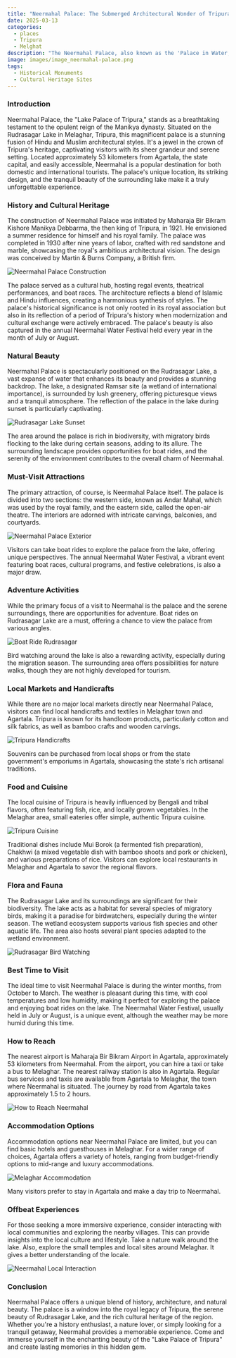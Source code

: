 ```yaml
---
title: "Neermahal Palace: The Submerged Architectural Wonder of Tripura"
date: 2025-03-13
categories:
  - places
  - Tripura
  - Melghat
description: "The Neermahal Palace, also known as the 'Palace in Water,' is a unique architectural marvel located in Tripura, India. Built by King Bir Chandra in 1938, this Indo-Saracenic style palace is partially submerged by the Kosi River during monsoon floods, making it a fascinating blend of history and nature."
image: images/image_neermahal-palace.png
tags: 
  - Historical Monuments
  - Cultural Heritage Sites
---
```



### **Introduction**

Neermahal Palace, the "Lake Palace of Tripura," stands as a breathtaking testament to the opulent reign of the Manikya dynasty. Situated on the Rudrasagar Lake in Melaghar, Tripura, this magnificent palace is a stunning fusion of Hindu and Muslim architectural styles. It's a jewel in the crown of Tripura's heritage, captivating visitors with its sheer grandeur and serene setting. Located approximately 53 kilometers from Agartala, the state capital, and easily accessible, Neermahal is a popular destination for both domestic and international tourists. The palace's unique location, its striking design, and the tranquil beauty of the surrounding lake make it a truly unforgettable experience.

### **History and Cultural Heritage**

The construction of Neermahal Palace was initiated by Maharaja Bir Bikram Kishore Manikya Debbarma, the then king of Tripura, in 1921. He envisioned a summer residence for himself and his royal family. The palace was completed in 1930 after nine years of labor, crafted with red sandstone and marble, showcasing the royal's ambitious architectural vision. The design was conceived by Martin & Burns Company, a British firm.

<img src="placeholder_neermahal_construction.jpg" alt="Neermahal Palace Construction">

The palace served as a cultural hub, hosting regal events, theatrical performances, and boat races. The architecture reflects a blend of Islamic and Hindu influences, creating a harmonious synthesis of styles. The palace's historical significance is not only rooted in its royal association but also in its reflection of a period of Tripura's history when modernization and cultural exchange were actively embraced. The palace's beauty is also captured in the annual Neermahal Water Festival held every year in the month of July or August.

### **Natural Beauty**

Neermahal Palace is spectacularly positioned on the Rudrasagar Lake, a vast expanse of water that enhances its beauty and provides a stunning backdrop. The lake, a designated Ramsar site (a wetland of international importance), is surrounded by lush greenery, offering picturesque views and a tranquil atmosphere. The reflection of the palace in the lake during sunset is particularly captivating.

<img src="placeholder_rudrasagar_lake_sunset.jpg" alt="Rudrasagar Lake Sunset">

The area around the palace is rich in biodiversity, with migratory birds flocking to the lake during certain seasons, adding to its allure. The surrounding landscape provides opportunities for boat rides, and the serenity of the environment contributes to the overall charm of Neermahal.

### **Must-Visit Attractions**

The primary attraction, of course, is Neermahal Palace itself. The palace is divided into two sections: the western side, known as Andar Mahal, which was used by the royal family, and the eastern side, called the open-air theatre. The interiors are adorned with intricate carvings, balconies, and courtyards.

<img src="placeholder_neermahal_palace_exterior.jpg" alt="Neermahal Palace Exterior">

Visitors can take boat rides to explore the palace from the lake, offering unique perspectives. The annual Neermahal Water Festival, a vibrant event featuring boat races, cultural programs, and festive celebrations, is also a major draw.

### **Adventure Activities**

While the primary focus of a visit to Neermahal is the palace and the serene surroundings, there are opportunities for adventure. Boat rides on Rudrasagar Lake are a must, offering a chance to view the palace from various angles.

<img src="placeholder_boat_ride_rudrasagar.jpg" alt="Boat Ride Rudrasagar">

Bird watching around the lake is also a rewarding activity, especially during the migration season. The surrounding area offers possibilities for nature walks, though they are not highly developed for tourism.

### **Local Markets and Handicrafts**

While there are no major local markets directly near Neermahal Palace, visitors can find local handicrafts and textiles in Melaghar town and Agartala. Tripura is known for its handloom products, particularly cotton and silk fabrics, as well as bamboo crafts and wooden carvings.

<img src="placeholder_tripura_handicrafts.jpg" alt="Tripura Handicrafts">

Souvenirs can be purchased from local shops or from the state government's emporiums in Agartala, showcasing the state's rich artisanal traditions.

### **Food and Cuisine**

The local cuisine of Tripura is heavily influenced by Bengali and tribal flavors, often featuring fish, rice, and locally grown vegetables. In the Melaghar area, small eateries offer simple, authentic Tripura cuisine.

<img src="placeholder_tripura_cuisine.jpg" alt="Tripura Cuisine">

Traditional dishes include Mui Borok (a fermented fish preparation), Chakhwi (a mixed vegetable dish with bamboo shoots and pork or chicken), and various preparations of rice. Visitors can explore local restaurants in Melaghar and Agartala to savor the regional flavors.

### **Flora and Fauna**

The Rudrasagar Lake and its surroundings are significant for their biodiversity. The lake acts as a habitat for several species of migratory birds, making it a paradise for birdwatchers, especially during the winter season. The wetland ecosystem supports various fish species and other aquatic life. The area also hosts several plant species adapted to the wetland environment.

<img src="placeholder_rudrasagar_bird_watching.jpg" alt="Rudrasagar Bird Watching">

### **Best Time to Visit**

The ideal time to visit Neermahal Palace is during the winter months, from October to March. The weather is pleasant during this time, with cool temperatures and low humidity, making it perfect for exploring the palace and enjoying boat rides on the lake. The Neermahal Water Festival, usually held in July or August, is a unique event, although the weather may be more humid during this time.

### **How to Reach**

The nearest airport is Maharaja Bir Bikram Airport in Agartala, approximately 53 kilometers from Neermahal. From the airport, you can hire a taxi or take a bus to Melaghar. The nearest railway station is also in Agartala. Regular bus services and taxis are available from Agartala to Melaghar, the town where Neermahal is situated. The journey by road from Agartala takes approximately 1.5 to 2 hours.

<img src="placeholder_how_to_reach_neermahal.jpg" alt="How to Reach Neermahal">

### **Accommodation Options**

Accommodation options near Neermahal Palace are limited, but you can find basic hotels and guesthouses in Melaghar. For a wider range of choices, Agartala offers a variety of hotels, ranging from budget-friendly options to mid-range and luxury accommodations.

<img src="placeholder_melaghar_accommodation.jpg" alt="Melaghar Accommodation">

Many visitors prefer to stay in Agartala and make a day trip to Neermahal.

### **Offbeat Experiences**

For those seeking a more immersive experience, consider interacting with local communities and exploring the nearby villages. This can provide insights into the local culture and lifestyle. Take a nature walk around the lake. Also, explore the small temples and local sites around Melaghar. It gives a better understanding of the locale.

<img src="placeholder_neermahal_local_interaction.jpg" alt="Neermahal Local Interaction">

### **Conclusion**

Neermahal Palace offers a unique blend of history, architecture, and natural beauty. The palace is a window into the royal legacy of Tripura, the serene beauty of Rudrasagar Lake, and the rich cultural heritage of the region. Whether you're a history enthusiast, a nature lover, or simply looking for a tranquil getaway, Neermahal provides a memorable experience. Come and immerse yourself in the enchanting beauty of the "Lake Palace of Tripura" and create lasting memories in this hidden gem.


